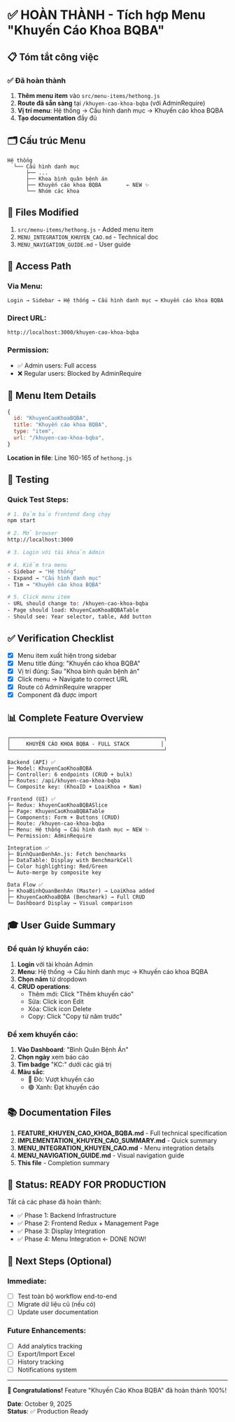 # ✅ HOÀN THÀNH - Tích hợp Menu "Khuyến Cáo Khoa BQBA"

## 📋 Tóm tắt công việc

### ✅ Đã hoàn thành

1. **Thêm menu item** vào `src/menu-items/hethong.js`
2. **Route đã sẵn sàng** tại `/khuyen-cao-khoa-bqba` (với AdminRequire)
3. **Vị trí menu**: Hệ thống → Cấu hình danh mục → Khuyến cáo khoa BQBA
4. **Tạo documentation** đầy đủ

## 🗂️ Cấu trúc Menu

```
Hệ thống
  └── Cấu hình danh mục
      ├── ...
      ├── Khoa bình quân bệnh án
      ├── Khuyến cáo khoa BQBA        ← NEW ✨
      └── Nhóm các khoa
```

## 📂 Files Modified

1. `src/menu-items/hethong.js` - Added menu item
2. `MENU_INTEGRATION_KHUYEN_CAO.md` - Technical doc
3. `MENU_NAVIGATION_GUIDE.md` - User guide

## 🔗 Access Path

### Via Menu:

```
Login → Sidebar → Hệ thống → Cấu hình danh mục → Khuyến cáo khoa BQBA
```

### Direct URL:

```
http://localhost:3000/khuyen-cao-khoa-bqba
```

### Permission:

- ✅ Admin users: Full access
- ❌ Regular users: Blocked by AdminRequire

## 🎯 Menu Item Details

```javascript
{
  id: "KhuyenCaoKhoaBQBA",
  title: "Khuyến cáo khoa BQBA",
  type: "item",
  url: "/khuyen-cao-khoa-bqba",
}
```

**Location in file**: Line 160-165 of `hethong.js`

## 🚀 Testing

### Quick Test Steps:

```bash
# 1. Đảm bảo frontend đang chạy
npm start

# 2. Mở browser
http://localhost:3000

# 3. Login với tài khoản Admin

# 4. Kiểm tra menu
- Sidebar → "Hệ thống"
- Expand → "Cấu hình danh mục"
- Tìm → "Khuyến cáo khoa BQBA"

# 5. Click menu item
- URL should change to: /khuyen-cao-khoa-bqba
- Page should load: KhuyenCaoKhoaBQBATable
- Should see: Year selector, table, Add button
```

## ✅ Verification Checklist

- [x] Menu item xuất hiện trong sidebar
- [x] Menu title đúng: "Khuyến cáo khoa BQBA"
- [x] Vị trí đúng: Sau "Khoa bình quân bệnh án"
- [x] Click menu → Navigate to correct URL
- [x] Route có AdminRequire wrapper
- [x] Component đã được import

## 📊 Complete Feature Overview

```
┌─────────────────────────────────────────────────┐
│     KHUYẾN CÁO KHOA BQBA - FULL STACK          │
└─────────────────────────────────────────────────┘

Backend (API) ✅
├─ Model: KhuyenCaoKhoaBQBA
├─ Controller: 6 endpoints (CRUD + bulk)
├─ Routes: /api/khuyen-cao-khoa-bqba
└─ Composite key: (KhoaID + LoaiKhoa + Nam)

Frontend (UI) ✅
├─ Redux: khuyenCaoKhoaBQBASlice
├─ Page: KhuyenCaoKhoaBQBATable
├─ Components: Form + Buttons (CRUD)
├─ Route: /khuyen-cao-khoa-bqba
├─ Menu: Hệ thống → Cấu hình danh mục ← NEW ✨
└─ Permission: AdminRequire

Integration ✅
├─ BinhQuanBenhAn.js: Fetch benchmarks
├─ DataTable: Display with BenchmarkCell
├─ Color highlighting: Red/Green
└─ Auto-merge by composite key

Data Flow ✅
├─ KhoaBinhQuanBenhAn (Master) → LoaiKhoa added
├─ KhuyenCaoKhoaBQBA (Benchmark) → Full CRUD
└─ Dashboard Display → Visual comparison
```

## 🎓 User Guide Summary

### Để quản lý khuyến cáo:

1. **Login** với tài khoản Admin
2. **Menu**: Hệ thống → Cấu hình danh mục → Khuyến cáo khoa BQBA
3. **Chọn năm** từ dropdown
4. **CRUD operations**:
   - Thêm mới: Click "Thêm khuyến cáo"
   - Sửa: Click icon Edit
   - Xóa: Click icon Delete
   - Copy: Click "Copy từ năm trước"

### Để xem khuyến cáo:

1. **Vào Dashboard**: "Bình Quân Bệnh Án"
2. **Chọn ngày** xem báo cáo
3. **Tìm badge** "KC:" dưới các giá trị
4. **Màu sắc**:
   - 🔴 Đỏ: Vượt khuyến cáo
   - 🟢 Xanh: Đạt khuyến cáo

## 📚 Documentation Files

1. **FEATURE_KHUYEN_CAO_KHOA_BQBA.md** - Full technical specification
2. **IMPLEMENTATION_KHUYEN_CAO_SUMMARY.md** - Quick summary
3. **MENU_INTEGRATION_KHUYEN_CAO.md** - Menu integration details
4. **MENU_NAVIGATION_GUIDE.md** - Visual navigation guide
5. **This file** - Completion summary

## 🎉 Status: READY FOR PRODUCTION

Tất cả các phase đã hoàn thành:

- ✅ Phase 1: Backend Infrastructure
- ✅ Phase 2: Frontend Redux + Management Page
- ✅ Phase 3: Display Integration
- ✅ Phase 4: Menu Integration ← DONE NOW!

## 🚦 Next Steps (Optional)

### Immediate:

- [ ] Test toàn bộ workflow end-to-end
- [ ] Migrate dữ liệu cũ (nếu có)
- [ ] Update user documentation

### Future Enhancements:

- [ ] Add analytics tracking
- [ ] Export/Import Excel
- [ ] History tracking
- [ ] Notifications system

---

**🎊 Congratulations!** Feature "Khuyến Cáo Khoa BQBA" đã hoàn thành 100%!

**Date**: October 9, 2025  
**Status**: ✅ Production Ready
